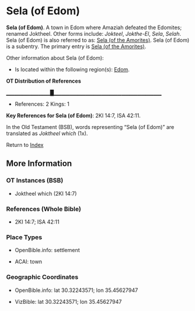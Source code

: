 # Sela (of Edom)
**Sela (of Edom)**. 
A town in Edom where Amaziah defeated the Edomites; renamed Joktheel. 
Other forms include: 
*Jokteel*, *Jokthe-El*, *Sela*, *Selah*. 
Sela (of Edom) is also referred to as: 
[Sela (of the Amorites)](Sela.md). 
Sela (of Edom) is a subentry. The primary entry is 
[Sela (of the Amorites)](Sela.md). 




Other information about Sela (of Edom):


* Is located within the following region(s): 
[Edom](Edom.md). 


**OT Distribution of References**

▁▁▁▁▁▁▁▁▁▁▁█▁▁▁▁▁▁▁▁▁▁▁▁▁▁▁▁▁▁▁▁▁▁▁▁▁▁▁
* References: 2 Kings: 1



**Key References for Sela (of Edom)**: 
2KI 14:7, ISA 42:11. 


In the Old Testament (BSB), words representing “Sela (of Edom)” are translated as 
*Joktheel which* (1x). 




Return to [Index](00-Index.md)

## More Information

### OT Instances (BSB)

* Joktheel which (2KI 14:7)



### References (Whole Bible)

* 2KI 14:7; ISA 42:11


### Place Types

* OpenBible.info: settlement

* ACAI: town



### Geographic Coordinates

* OpenBible.info: lat 30.32243571; lon 35.45627947

* VizBible: lat 30.32243571; lon 35.45627947




